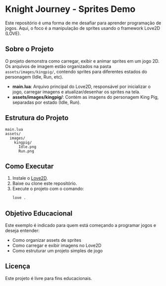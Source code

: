 # Knight Journey - Sprites Demo

Este repositório é uma forma de me desafiar para aprender programação de jogos. Aqui, o foco é a manipulação de sprites usando o framework Love2D (LÖVE).

## Sobre o Projeto

O projeto demonstra como carregar, exibir e animar sprites em um jogo 2D. Os arquivos de imagem estão organizados na pasta `assets/images/kingpig/`, contendo sprites para diferentes estados do personagem (Idle, Run, etc).

- **main.lua**: Arquivo principal do Love2D, responsável por inicializar o jogo, carregar imagens e atualizar/desenhar os sprites na tela.
- **assets/images/kingpig/**: Contém as imagens do personagem King Pig, separadas por estado (Idle, Run).

## Estrutura do Projeto

```
main.lua
assets/
  images/
    kingpig/
      Idle.png
      Run.png
```

## Como Executar

1. Instale o [Love2D](https://love2d.org/).
2. Baixe ou clone este repositório.
3. Execute o projeto com o comando:
   ```bash
   love .
   ```

## Objetivo Educacional

Este exemplo é indicado para quem está começando a programar jogos e deseja entender:
- Como organizar assets de sprites
- Como carregar e exibir imagens no Love2D
- Como estruturar um projeto simples de jogo

## Licença

Este projeto é livre para fins educacionais.
